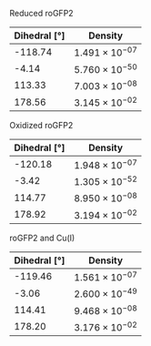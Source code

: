 Reduced roGFP2

| Dihedral [°] | Density |
|-----------|-----------|
| -118.74 | $1.491 \times 10^{-07}$ |
| -4.14 | $5.760 \times 10^{-50}$ |
| 113.33 | $7.003 \times 10^{-08}$ |
| 178.56 | $3.145 \times 10^{-02}$ |

Oxidized roGFP2

| Dihedral [°] | Density |
|-----------|-----------|
| -120.18 | $1.948 \times 10^{-07}$ |
| -3.42 | $1.305 \times 10^{-52}$ |
| 114.77 | $8.950 \times 10^{-08}$ |
| 178.92 | $3.194 \times 10^{-02}$ |

roGFP2 and Cu(I)

| Dihedral [°] | Density |
|-----------|-----------|
| -119.46 | $1.561 \times 10^{-07}$ |
| -3.06 | $2.600 \times 10^{-49}$ |
| 114.41 | $9.468 \times 10^{-08}$ |
| 178.20 | $3.176 \times 10^{-02}$ |
